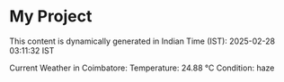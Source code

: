 # My Project

This content is dynamically generated in Indian Time (IST): 2025-02-28 03:11:32 IST


Current Weather in Coimbatore:
Temperature: 24.88 °C
Condition: haze
